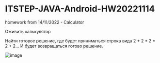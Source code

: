 # ITSTEP-JAVA-Android-HW20221114
homework from 14/11/2022 - Calculator


Оживить калькулятор

Найти готовое решение, где будет приниматься строка вида 2 + 2 * 2 * 2 + 2...
И будет возвращаться готово решение.


![image](https://user-images.githubusercontent.com/88108788/203020019-52eca4a3-36b1-4861-b136-a2c49fb779bf.png)
